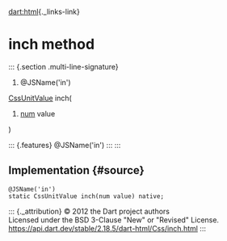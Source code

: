 [dart:html](../../dart-html/dart-html-library){._links-link}

inch method
===========

::: {.section .multi-line-signature}
<div>

1.  \@JSName(\'in\')

</div>

[CssUnitValue](../cssunitvalue-class) inch(

1.  [num](../../dart-core/num-class) value

)

::: {.features}
\@JSName(\'in\')
:::
:::

Implementation {#source}
--------------

``` {.language-dart data-language="dart"}
@JSName('in')
static CssUnitValue inch(num value) native;
```

::: {._attribution}
© 2012 the Dart project authors\
Licensed under the BSD 3-Clause \"New\" or \"Revised\" License.\
<https://api.dart.dev/stable/2.18.5/dart-html/Css/inch.html>
:::
